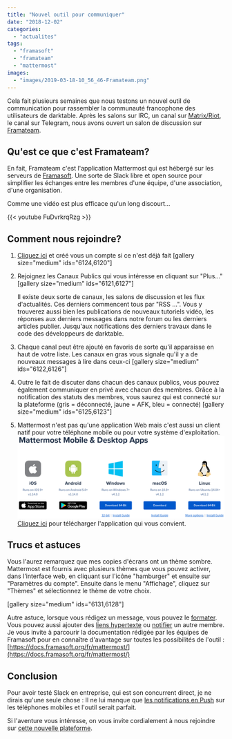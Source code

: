 ```yaml
---
title: "Nouvel outil pour communiquer"
date: "2018-12-02"
categories: 
  - "actualites"
tags: 
  - "framasoft"
  - "framateam"
  - "mattermost"
images:
  - "images/2019-03-18-10_56_46-Framateam.png"
---
```


Cela fait plusieurs semaines que nous testons un nouvel outil de communication pour rassembler la communauté francophone des utilisateurs de darktable. Après les salons sur IRC, un canal sur [Matrix/Riot](https://riot.im/app/#/room/#darktablefr:matrix.org), le canal sur Telegram, nous avons ouvert un salon de discussion sur [Framateam](https://framateam.org/).

## Qu'est ce que c'est Framateam?

En fait, Framateam c'est l'application Mattermost qui est hébergé sur les serveurs de [Framasoft](https://framasoft.org/en/). Une sorte de Slack libre et open source pour simplifier les échanges entre les membres d'une équipe, d'une association, d'une organisation.

Comme une vidéo est plus efficace qu'un long discourt...

{{< youtube FuDvrkrqRzg >}}

## Comment nous rejoindre?

1. [Cliquez ici](https://framateam.org/signup_user_complete/?id=133zhsoz8pdid8fzwk4cg6674e) et créé vous un compte si ce n'est déjà fait [gallery size="medium" ids="6124,6120"]
2. Rejoignez les Canaux Publics qui vous intéresse en cliquant sur "Plus..." [gallery size="medium" ids="6121,6127"]
    
    Il existe deux sorte de canaux, les salons de discussion et les flux d'actualités. Ces derniers commencent tous par "RSS ...". Vous y trouverez aussi bien les publications de nouveaux tutoriels vidéo, les réponses aux derniers messages dans notre forum ou les derniers articles publier. Jusqu'aux notifications des derniers travaux dans le code des développeurs de darktable.
3. Chaque canal peut être ajouté en favoris de sorte qu'il apparaisse en haut de votre liste. Les canaux en gras vous signale qu'il y a de nouveaux messages à lire dans ceux-ci [gallery size="medium" ids="6122,6126"]
4. Outre le fait de discuter dans chacun des canaux publics, vous pouvez également communiquer en privé avec chacun des membres. Grâce à la notification des statuts des membres, vous saurez qui est connecté sur la plateforme (gris = déconnecté, jaune = AFK, bleu = connecté) [gallery size="medium" ids="6125,6123"]
5. Mattermost n'est pas qu'une application Web mais c'est aussi un client natif pour votre téléphone mobile ou pour votre système d'exploitation. [![](images/mattermost.png)](https://mattermost.com/download/#mobile) [Cliquez ici](https://mattermost.com/download/#mobile) pour télécharger l'application qui vous convient.

## Trucs et astuces

Vous l'aurez remarquez que mes copies d'écrans ont un thème sombre. Mattermost est fournis avec plusieurs thèmes que vous pouvez activer, dans l'interface web, en cliquant sur l'icône "hamburger" et ensuite sur "Paramètres du compte". Ensuite dans le menu "Affichage", cliquez sur "Thèmes" et sélectionnez le thème de votre choix.

[gallery size="medium" ids="6131,6128"]

Autre astuce, lorsque vous rédigez un message, vous pouvez le [formater](https://docs.framasoft.org/fr/mattermost/help/messaging/formatting-text.html). Vous pouvez aussi ajouter des [liens hypertexte](https://docs.framasoft.org/fr/mattermost/help/messaging/formatting-text.html#liens) ou [notifier](https://docs.framasoft.org/fr/mattermost/help/messaging/mentioning-teammates.html) un autre membre. Je vous invite à parcourir la documentation rédigée par les équipes de Framasoft pour en connaître d'avantage sur toutes les possibilités de l'outil : [https://docs.framasoft.org/fr/mattermost/](https://docs.framasoft.org/fr/mattermost/)

## Conclusion

Pour avoir testé Slack en entreprise, qui est son concurrent direct, je ne dirais qu'une seule chose : Il ne lui manque que [les notifications en Push](https://framacolibri.org/t/framateam-activer-les-push-notifications/2690/2) sur les téléphones mobiles et l'outil serait parfait.

Si l'aventure vous intéresse, on vous invite cordialement à nous rejoindre sur [cette nouvelle plateforme](https://framateam.org/signup_user_complete/?id=133zhsoz8pdid8fzwk4cg6674e).
